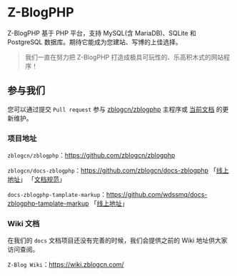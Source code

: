 # Z-BlogPHP

Z-BlogPHP 基于 PHP 平台，支持 MySQL(含 MariaDB)、SQLite 和 PostgreSQL 数据库。期待它能成为您建站、写博的上佳选择。

> 我们一直在努力把 Z-BlogPHP 打造成极具可玩性的、乐高积木式的网站程序！

## 参与我们

您可以通过提交 `Pull request` 参与 [zblogcn/zblogphp](https://github.com/zblogcn/zblogphp "zblogcn/zblogphp: Z-BlogPHP博客程序") 主程序或 [当前文档](https://github.com/zblogcn/docs-zblogphp "zblogcn/docs-zblogphp: Z-BlogPHP Documentation") 的更新维护。

### 项目地址

`zblogcn/zblogphp`：https://github.com/zblogcn/zblogphp

`zblogcn/docs-zblogphp`：https://github.com/zblogcn/docs-zblogphp 「[线上地址](https://docs.zblogcn.com/php/#/ "Z-BlogPHP 官方文档")」 「[文档规范](books/guide-docs "docs-zblogphp 文档规范")」

`docs-zblogphp-tamplate-markup`：https://github.com/wdssmq/docs-zblogphp-tamplate-markup 「[线上地址](https://docs.zblogcn.com/php/markup/ "Z-BlogPHP 模板语法汇总")」

### Wiki 文档

在我们的 `docs` 文档项目还没有完善的时候，我们会提供之前的 Wiki 地址供大家访问查阅。

`Z-Blog Wiki`：https://wiki.zblogcn.com/
